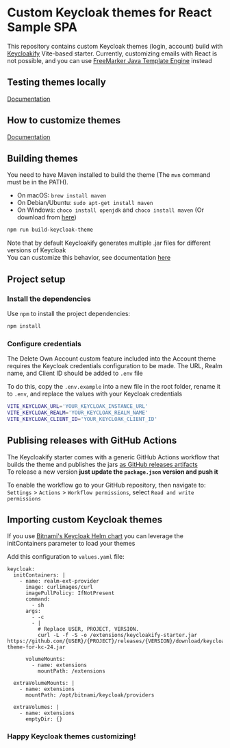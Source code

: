 # Custom Keycloak themes for React Sample SPA

This repository contains custom Keycloak themes (login, account) build with [Keycloakify](https://keycloakify.dev) Vite-based starter. Currently, customizing emails with React is not possible, and you can use [FreeMarker Java Template Engine](https://freemarker.apache.org/index.html) instead

## Testing themes locally

[Documentation](https://docs.keycloakify.dev/v/v10/testing-your-theme)

## How to customize themes

[Documentation](https://docs.keycloakify.dev/v/v10/customization-strategies)

## Building themes

You need to have Maven installed to build the theme (The `mvn` command must be in the PATH).

-   On macOS: `brew install maven`
-   On Debian/Ubuntu: `sudo apt-get install maven`
-   On Windows: `choco install openjdk` and `choco install maven` (Or download from [here](https://maven.apache.org/download.cgi))

```bash
npm run build-keycloak-theme
```

Note that by default Keycloakify generates multiple .jar files for different versions of Keycloak  
You can customize this behavior, see documentation [here](https://docs.keycloakify.dev/v/v10/targetting-specific-keycloak-versions)

## Project setup

### Install the dependencies

Use `npm` to install the project dependencies:

```bash
npm install
```

### Configure credentials

The Delete Own Account custom feature included into the Account theme requires the Keycloak credentials configuration to be made. The URL, Realm name, and Client ID should be added to `.env` file

To do this, copy the `.env.example` into a new file in the root folder, rename it to `.env`, and replace the values with your Keycloak credentials 

```sh
VITE_KEYCLOAK_URL='YOUR_KEYCLOAK_INSTANCE_URL'
VITE_KEYCLOAK_REALM='YOUR_KEYCLOAK_REALM_NAME'
VITE_KEYCLOAK_CLIENT_ID='YOUR_KEYCLOAK_CLIENT_ID'
```

## Publising releases with GitHub Actions

The Keycloakify starter comes with a generic GitHub Actions workflow that builds the theme and publishes
the jars [as GitHub releases artifacts](https://github.com/keycloakify/keycloakify-starter/releases/tag/v7.0.1)  
To release a new version **just update the `package.json` version and push it**

To enable the workflow go to your GitHub repository, then navigate to:
`Settings` > `Actions` > `Workflow permissions`, select `Read and write permissions`

## Importing custom Keycloak themes

If you use [Bitnami's Keycloak Helm chart](https://github.com/bitnami/charts/tree/main/bitnami/keycloak) you can leverage the initContainers parameter to load your themes

Add this configuration to `values.yaml` file:
```
keycloak:
  initContainers: |
    - name: realm-ext-provider
      image: curlimages/curl
      imagePullPolicy: IfNotPresent
      command:
        - sh
      args:
        - -c
        - |
          # Replace USER, PROJECT, VERSION.    
          curl -L -f -S -o /extensions/keycloakify-starter.jar https://github.com/{USER}/{PROJECT}/releases/{VERSION}/download/keycloak-theme-for-kc-24.jar

      volumeMounts:
        - name: extensions
          mountPath: /extensions

  extraVolumeMounts: |
    - name: extensions
      mountPath: /opt/bitnami/keycloak/providers

  extraVolumes: |
    - name: extensions
      emptyDir: {}
```

<h3>Happy Keycloak themes customizing!</h3>